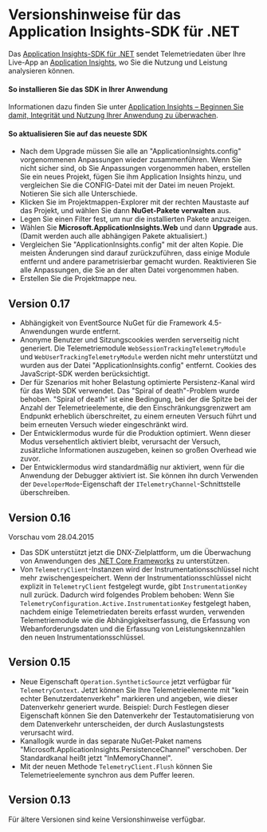 <properties 
	pageTitle="Versionshinweise für Application Insights" 
	description="Die neuesten Updates." 
	services="application-insights" 
    documentationCenter=""
	authors="alancameronwills" 
	manager="douge"/>
<tags 
	ms.service="application-insights" 
	ms.workload="tbd" 
	ms.tgt_pltfrm="ibiza" 
	ms.devlang="na" 
	ms.topic="article" 
	ms.date="06/18/2015" 
	ms.author="sergkanz"/>
 
# Versionshinweise für das Application Insights-SDK für .NET

Das [Application Insights-SDK für .NET](app-insights-start-monitoring-app-health-usage.md) sendet Telemetriedaten über Ihre Live-App an [Application Insights](http://azure.microsoft.com/services/application-insights/), wo Sie die Nutzung und Leistung analysieren können.


#### So installieren Sie das SDK in Ihrer Anwendung

Informationen dazu finden Sie unter [Application Insights – Beginnen Sie damit, Integrität und Nutzung Ihrer Anwendung zu überwachen](app-insights-start-monitoring-app-health-usage.md).

#### So aktualisieren Sie auf das neueste SDK 

* Nach dem Upgrade müssen Sie alle an "ApplicationInsights.config" vorgenommenen Anpassungen wieder zusammenführen. Wenn Sie nicht sicher sind, ob Sie Anpassungen vorgenommen haben, erstellen Sie ein neues Projekt, fügen Sie ihm Application Insights hinzu, und vergleichen Sie die CONFIG-Datei mit der Datei im neuen Projekt. Notieren Sie sich alle Unterschiede.
* Klicken Sie im Projektmappen-Explorer mit der rechten Maustaste auf das Projekt, und wählen Sie dann **NuGet-Pakete verwalten** aus.
* Legen Sie einen Filter fest, um nur die installierten Pakete anzuzeigen. 
* Wählen Sie **Microsoft.ApplicationInsights.Web** und dann **Upgrade** aus. (Damit werden auch alle abhängigen Pakete aktualisiert.)
* Vergleichen Sie "ApplicationInsights.config" mit der alten Kopie. Die meisten Änderungen sind darauf zurückzuführen, dass einige Module entfernt und andere parametrisierbar gemacht wurden. Reaktivieren Sie alle Anpassungen, die Sie an der alten Datei vorgenommen haben.
* Erstellen Sie die Projektmappe neu.

## Version 0.17
- Abhängigkeit von EventSource NuGet für die Framework 4.5-Anwendungen wurde entfernt.
- Anonyme Benutzer und Sitzungscookies werden serverseitig nicht generiert. Die Telemetriemodule ```WebSessionTrackingTelemetryModule``` und ```WebUserTrackingTelemetryModule``` werden nicht mehr unterstützt und wurden aus der Datei "ApplicationInsights.config" entfernt. Cookies des JavaScript-SDK werden berücksichtigt.
- Der für Szenarios mit hoher Belastung optimierte Persistenz-Kanal wird für das Web SDK verwendet. Das "Spiral of death"-Problem wurde behoben. "Spiral of death" ist eine Bedingung, bei der die Spitze bei der Anzahl der Telemetrieelemente, die den Einschränkungsgrenzwert am Endpunkt erheblich überschreitet, zu einem erneuten Versuch führt und beim erneuten Versuch wieder eingeschränkt wird.
- Der Entwicklermodus wurde für die Produktion optimiert. Wenn dieser Modus versehentlich aktiviert bleibt, verursacht der Versuch, zusätzliche Informationen auszugeben, keinen so großen Overhead wie zuvor.
- Der Entwicklermodus wird standardmäßig nur aktiviert, wenn für die Anwendung der Debugger aktiviert ist. Sie können ihn durch Verwenden der ```DeveloperMode```-Eigenschaft der ```ITelemetryChannel```-Schnittstelle überschreiben.

## Version 0.16 

Vorschau vom 28.04.2015

- Das SDK unterstützt jetzt die DNX-Zielplattform, um die Überwachung von Anwendungen des [.NET Core Frameworks](http://www.dotnetfoundation.org/NETCore5) zu unterstützen.
- Von ```TelemetryClient```-Instanzen wird der Instrumentationsschlüssel nicht mehr zwischengespeichert. Wenn der Instrumentationsschlüssel nicht explizit in ```TelemetryClient``` festgelegt wurde, gibt ```InstrumentationKey``` null zurück. Dadurch wird folgendes Problem behoben: Wenn Sie ```TelemetryConfiguration.Active.InstrumentationKey``` festgelegt haben, nachdem einige Telemetriedaten bereits erfasst wurden, verwenden Telemetriemodule wie die Abhängigkeitserfassung, die Erfassung von Webanforderungsdaten und die Erfassung von Leistungskennzahlen den neuen Instrumentationsschlüssel.

## Version 0.15

- Neue Eigenschaft ```Operation.SyntheticSource``` jetzt verfügbar für ```TelemetryContext```. Jetzt können Sie Ihre Telemetrieelemente mit "kein echter Benutzerdatenverkehr" markieren und angeben, wie dieser Datenverkehr generiert wurde. Beispiel: Durch Festlegen dieser Eigenschaft können Sie den Datenverkehr der Testautomatisierung von dem Datenverkehr unterscheiden, der durch Auslastungstests verursacht wird.
- Kanallogik wurde in das separate NuGet-Paket namens "Microsoft.ApplicationInsights.PersistenceChannel" verschoben. Der Standardkanal heißt jetzt "InMemoryChannel".
- Mit der neuen Methode ```TelemetryClient.Flush``` können Sie Telemetrieelemente synchron aus dem Puffer leeren.

## Version 0.13

Für ältere Versionen sind keine Versionshinweise verfügbar.

 

<!---HONumber=62-->